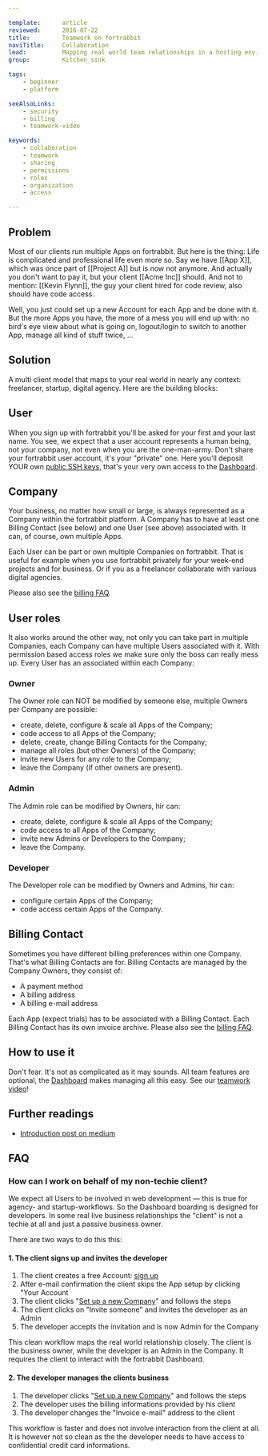 ```yaml
---

template:      article
reviewed:      2016-07-22
title:         Teamwork on fortrabbit
naviTitle:     Collaboration
lead:          Mapping real world team relationships in a hosting env.
group:         Kitchen_sink

tags:
    - beginner
    - platform

seeAlsoLinks:
    - security
    - billing
    - teamwork-video

keywords:
    - collaboration
    - teamwork
    - sharing
    - permissions
    - roles
    - organization
    - access

---
```



## Problem

Most of our clients run multiple Apps on fortrabbit. But here is the thing: Life is complicated and professional life even more so. Say we have [[App X]], which was once part of [[Project A]] but is now not anymore. And actually you don't want to pay it, but your client [[Acme Inc]] should. And not to mention: [[Kevin Flynn]], the guy your client hired for code review, also should have code access.

Well, you just could set up a new Account for each App and be done with it. But the more Apps you have, the more of a mess you will end up with: no bird's eye view about what is going on, logout/login to switch to another App, manage all kind of stuff twice, ...

## Solution

A multi client model that maps to your real world in nearly any context: freelancer, startup, digital agency. Here are the building blocks:

## User

When you sign up with fortrabbit you'll be asked for your first and your last name. You see, we expect that a user account represents a human being, not your company, not even when you are the one-man-army. Don't share your fortrabbit user account, it's your "private" one. Here you'll deposit YOUR own [public SSH keys](/ssh-keys), that's your very own access to the [Dashboard](/dashboard).


## Company

Your business, no matter how small or large, is always represented as a Company within the fortrabbit platform. A Company has to have at least one Billing Contact (see below) and one User (see above) associated with. It can, of course, own multiple Apps.

Each User can be part or own multiple Companies on fortrabbit. That is useful for example when you use fortrabbit privately for your week-end projects and for business. Or if you as a freelancer collaborate with various digital agencies.

Please also see the [billing FAQ](/billing#toc-faq).

## User roles

It also works around the other way, not only you can take part in multiple Companies, each Company can have multiple Users associated with it. With permission based access roles we make sure only the boss can really mess up. Every User has an associated within each Company:

### Owner

The Owner role can NOT be modified by someone else, multiple Owners per Company are possible:

* create, delete, configure & scale all Apps of the Company;
* code access to all Apps of the Company;
* delete, create, change Billing Contacts for the Company;
* manage all roles (but other Owners) of the Company;
* invite new Users for any role to the Company;
* leave the Company (if other owners are present).

### Admin

The Admin role can be modified by Owners, hir can:

* create, delete, configure & scale all Apps of the Company;
* code access to all Apps of the Company;
* invite new Admins or Developers to the Company;
* leave the Company.

### Developer

The Developer role can be modified by Owners and Admins, hir can:

* configure certain Apps of the Company;
* code access certain Apps of the Company.

## Billing Contact

Sometimes you have different billing preferences within one Company. That's what Billing Contacts are for. Billing Contacts are managed by the Company Owners, they consist of:

* A payment method
* A billing address
* A billing e-mail address

Each App (expect trials) has to be associated with a Billing Contact. Each Billing Contact has its own invoice archive. Please also see the [billing FAQ](/billing#toc-faq).


## How to use it

Don't fear. It's not as complicated as it may sounds. All team features are optional, the [Dashboard](dahsboard) makes managing all this easy. See our [teamwork video](teamwork-video)!

## Further readings

* [Introduction post on medium](https://medium.com/@frank_laemmer/our-multi-client-model-3b965d2f1060)

## FAQ

### How can I work on behalf of my non-techie client?

<!--  TODO: rewrite on passive owner launch -->

We expect all Users to be involved in web development — this is true for agency- and startup-workflows. So the Dashboard boarding is designed for developers. In some real live business relationships the "client" is not a techie at all and just a passive business owner. 

There are two ways to do this this:


#### 1. The client signs up and invites the developer

1. The client creates a free Account: [sign up](https://dashboard.fortrabbit.com/signup)
2. After e-mail confirmation the client skips the App setup by clicking "Your Account
3. The client clicks "[Set up a new Company](https://dashboard.fortrabbit.com//account/company/new)" and follows the steps
4. The client clicks on "Invite someone" and invites the developer as an Admin
5. The developer accepts the invitation and is now Admin for the Company

This clean workflow maps the real world relationship closely. The client is the business owner, while the developer is an Admin in the Company. It requires the client to interact with the fortrabbit Dashboard.


#### 2. The developer manages the clients business

1. The developer clicks "[Set up a new Company](https://dashboard.fortrabbit.com//account/company/new)" and follows the steps
2. The developer uses the billing informations provided by his client
3. The developer changes the "Invoice e-mail" address to the client

This workflow is faster and does not involve interaction from the client at all. It is however not so clean as the the developer needs to have access to confidential credit card informations.
